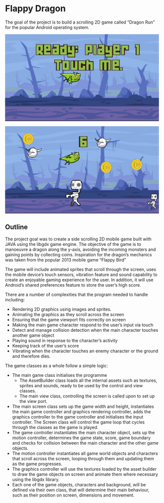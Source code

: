 # Flappy Dragon

The goal of the project is to build a scrolling 2D game called “Dragon Run” for the popular 
Android operating system. 

<img src="https://raw.githubusercontent.com/nadershamma/flappy-dragon/master/misc/Screenshot_2018-06-05-12-56-09.png"
alt="Demo Screenshot 1" />

<img src="https://raw.githubusercontent.com/nadershamma/flappy-dragon/master/misc/Screenshot_2018-06-05-12-57-02.png"
alt="Demo Screenshot 2" />

## Outline
The project goal was to create a side scrolling 2D mobile game built with JAVA using the libgdx 
game engine. The objective of the game is to manoeuvre a dragon along the y-axis, avoiding the 
incoming monsters and gaining points by collecting coins. Inspiration for the dragon’s mechanics 
was taken from the popular 2013 mobile game “Flappy Bird”

The game will include animated sprites that scroll through the screen, uses the mobile device’s 
touch sensors, vibration feature and sound capability to create an enjoyable gaming experience for 
the user. In addition, it will use Android’s shared preferences feature to store the user’s high 
score.

There are a number of complexities that the program needed to handle including:
 
- Rendering 2D graphics using images and sprites.
- Animating the graphics as they scroll across the screen
- Ensuring that the game viewport fits correctly on screen
- Making the main game character respond to the user’s input via touch
- Detect and manage collision detection when the main character touches another game object
- Playing sound in response to the character’s activity
- Keeping track of the user’s score
- Vibrating when the character touches an enemy character or the ground and therefore dies.

The game classes as a whole follow a simple logic:

- The main game class initialises the programme
    - The AssetBuilder class loads all the internal assets such as textures, sprites and sounds, ready to be used by the control and view classes.
    - The main view class, controlling the screen is called upon to set up the view port.
- The main screen class sets up the game width and height, instantiates the main game controller and graphics rendering controller, adds the graphics controller to the game controller and initialises the input controller. The Screen class will control the game loop that cycles through the classes as the game is played.
- The game controller instantiates the main character object, sets up the motion controller, determines the game state, score, game boundary and checks for collision between the main character and the other game objects.
- The motion controller instantiates all game world objects and characters that scroll across the screen, looping through them and updating them as the game progresses.
- The graphics controller will use the textures loaded by the asset builder to draw the game objects on screen and animate them where necessary using the libgdx library.
- Each one of the game objects, characters and background, will be defined via their own class, that will determine their main behaviour, such as their position on screen, dimensions and movement.

